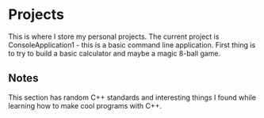 # Projects
 
This is where I store my personal projects. The current project is ConsoleApplication1 - this is a basic command line 
application. First thing is to try to build a basic calculator and maybe a magic 8-ball game.

## Notes

This section has random C++ standards and interesting things I found while learning how to make cool programs with C++.
